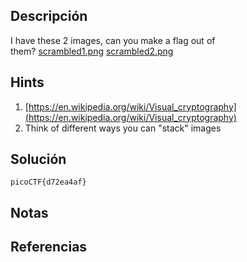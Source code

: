 ## Descripción 
I have these 2 images, can you make a flag out of them? [scrambled1.png](https://mercury.picoctf.net/static/e8054e22552c6aba591cdf7440eb25e4/scrambled1.png) [scrambled2.png](https://mercury.picoctf.net/static/e8054e22552c6aba591cdf7440eb25e4/scrambled2.png)
## Hints
1. [https://en.wikipedia.org/wiki/Visual_cryptography](https://en.wikipedia.org/wiki/Visual_cryptography)
2. Think of different ways you can "stack" images
## Solución
```
picoCTF{d72ea4af}
```

## Notas

## Referencias
